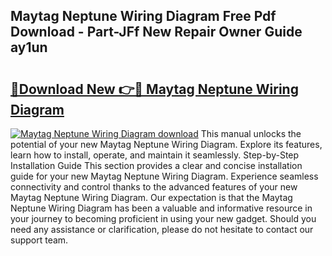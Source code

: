 ## Maytag Neptune Wiring Diagram Free Pdf Download - Part-JFf New Repair Owner Guide ay1un

# <h2><a href="http://dfq3vy.blite.top/?on=Maytag+Neptune+Wiring+Diagram">🔗Download New 👉🔴 Maytag Neptune Wiring Diagram</a></h2>

[![Maytag Neptune Wiring Diagram download](https://i.imgur.com/lujVjoI.png)](http://dfq3vy.blite.top/?on=Maytag+Neptune+Wiring+Diagram)
This manual unlocks the potential of your new Maytag Neptune Wiring Diagram. Explore its features, learn how to install, operate, and maintain it seamlessly. Step-by-Step Installation Guide This section provides a clear and concise installation guide for your new Maytag Neptune Wiring Diagram. Experience seamless connectivity and control thanks to the advanced features of your new Maytag Neptune Wiring Diagram. Our expectation is that the Maytag Neptune Wiring Diagram has been a valuable and informative resource in your journey to becoming proficient in using your new gadget. Should you need any assistance or clarification, please do not hesitate to contact our support team.
